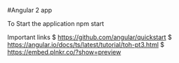 #Angular 2 app

To Start the application
  npm start

Important links
   $ https://github.com/angular/quickstart
   $ https://angular.io/docs/ts/latest/tutorial/toh-pt3.html
   $ https://embed.plnkr.co/?show=preview

   